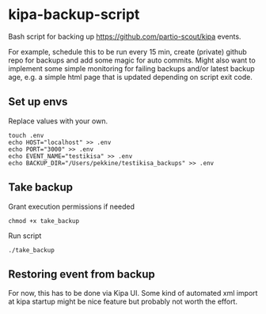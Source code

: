 # kipa-backup-script

Bash script for backing up https://github.com/partio-scout/kipa events.

For example, schedule this to be run every 15 min, create (private) github repo for backups and add some magic for auto commits. Might also want to implement some simple monitoring for failing backups and/or latest backup age, e.g. a simple html page that is updated depending on script exit code.

## Set up envs

Replace values with your own.

```
touch .env
echo HOST="localhost" >> .env
echo PORT="3000" >> .env
echo EVENT_NAME="testikisa" >> .env
echo BACKUP_DIR="/Users/pekkine/testikisa_backups" >> .env
```

## Take backup

Grant execution permissions if needed

`chmod +x take_backup`

Run script

`./take_backup`

## Restoring event from backup

For now, this has to be done via Kipa UI. Some kind of automated xml import at kipa startup might be nice feature but probably not worth the effort.